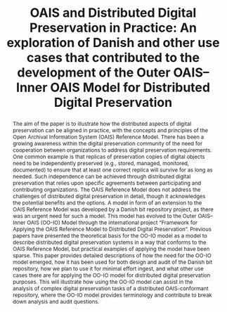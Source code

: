 ---
abstract: 'The aim of the paper is to illustrate how the distributed aspects of digital
  preservation can be aligned in practice, with the concepts and principles of the
  Open Archival Information System (OAIS) Reference Model.

  There has been a growing awareness within the digital preservation community of
  the need for cooperation between organizations to address digital preservation requirements.
  One common example is that replicas of preservation copies of digital objects need
  to be independently preserved (e.g., stored, managed, monitored, documented) to
  ensure that at least one correct replica will survive for as long as needed. Such
  independence can be achieved through distributed digital preservation that relies
  upon specific agreements between participating and contributing organizations. The
  OAIS Reference Model does not address the challenges of distributed digital preservation
  in detail, though it acknowledges the potential benefits and the options.

  A model in form of an extension to the OAIS Reference Model was developed by a Danish
  bit repository project, as there was an urgent need for such a model. This model
  has evolved to the Outer OAIS–Inner OAIS (OO-IO) Model through the international
  project “Framework for Applying the OAIS Reference Model to Distributed Digital
  Preservation”. Previous papers have presented the theoretical basis for the OO-IO
  model as a model to describe distributed digital preservation systems in a way that
  conforms to the OAIS Reference Model, but practical examples of applying the model
  have been sparse.

  This paper provides detailed descriptions of how the need for the OO-IO model emerged,
  how it has been used for both design and audit of the Danish bit repository, how
  we plan to use it for minimal effort ingest, and what other use cases there are
  for applying the OO-IO model for distributed digital preservation purposes. This
  will illustrate how using the OO-IO model can assist in the analysis of complex
  digital preservation tasks of a distributed OAIS-conformant repository, where the
  OO-IO model provides terminology and contribute to break down analysis and audit
  questions.'
creators:
- Zierau, Eld
date: null
document_url: https://services.phaidra.univie.ac.at/api/object/o:931073/download
grand_parent: iPRES
institutions: []
keywords:
- kyoto
landing_page_url: https://phaidra.univie.ac.at/o:931073
language: eng
layout: publication
license: CC BY-SA 4.0 International
notes_url: null
parent: iPRES 2017
presentation_url: null
size: 558175
source_name: iPRES
title: 'OAIS and Distributed Digital Preservation in Practice: An exploration of Danish
  and other use cases that contributed to the development of the Outer OAIS–Inner
  OAIS Model for Distributed Digital Preservation'
type: paper
year: 2017
---